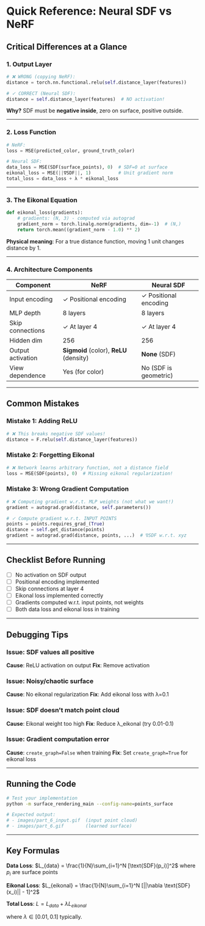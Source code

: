 # Quick Reference: Neural SDF vs NeRF

## Critical Differences at a Glance

### 1. Output Layer

```python
# ❌ WRONG (copying NeRF):
distance = torch.nn.functional.relu(self.distance_layer(features))

# ✓ CORRECT (Neural SDF):
distance = self.distance_layer(features)  # NO activation!
```

**Why?** SDF must be **negative inside**, zero on surface, positive outside.

---

### 2. Loss Function

```python
# NeRF:
loss = MSE(predicted_color, ground_truth_color)

# Neural SDF:
data_loss = MSE(SDF(surface_points), 0)  # SDF=0 at surface
eikonal_loss = MSE(||∇SDF||, 1)          # Unit gradient norm
total_loss = data_loss + λ * eikonal_loss
```

---

### 3. The Eikonal Equation

```python
def eikonal_loss(gradients):
    # gradients: (N, 3) - computed via autograd
    gradient_norm = torch.linalg.norm(gradients, dim=-1)  # (N,)
    return torch.mean((gradient_norm - 1.0) ** 2)
```

**Physical meaning**: For a true distance function, moving 1 unit changes distance by 1.

---

### 4. Architecture Components

| Component | NeRF | Neural SDF |
|-----------|------|------------|
| Input encoding | ✓ Positional encoding | ✓ Positional encoding |
| MLP depth | 8 layers | 8 layers |
| Skip connections | ✓ At layer 4 | ✓ At layer 4 |
| Hidden dim | 256 | 256 |
| Output activation | **Sigmoid** (color), **ReLU** (density) | **None** (SDF) |
| View dependence | Yes (for color) | No (SDF is geometric) |

---

## Common Mistakes

### Mistake 1: Adding ReLU
```python
# ❌ This breaks negative SDF values!
distance = F.relu(self.distance_layer(features))
```

### Mistake 2: Forgetting Eikonal
```python
# ❌ Network learns arbitrary function, not a distance field
loss = MSE(SDF(points), 0)  # Missing eikonal regularization!
```

### Mistake 3: Wrong Gradient Computation
```python
# ❌ Computing gradient w.r.t. MLP weights (not what we want!)
gradient = autograd.grad(distance, self.parameters())

# ✓ Compute gradient w.r.t. INPUT POINTS
points = points.requires_grad_(True)
distance = self.get_distance(points)
gradient = autograd.grad(distance, points, ...)  # ∇SDF w.r.t. xyz
```

---

## Checklist Before Running

- [ ] No activation on SDF output
- [ ] Positional encoding implemented
- [ ] Skip connections at layer 4
- [ ] Eikonal loss implemented correctly
- [ ] Gradients computed w.r.t. input points, not weights
- [ ] Both data loss and eikonal loss in training

---

## Debugging Tips

### Issue: SDF values all positive
**Cause**: ReLU activation on output
**Fix**: Remove activation

### Issue: Noisy/chaotic surface
**Cause**: No eikonal regularization
**Fix**: Add eikonal loss with λ=0.1

### Issue: SDF doesn't match point cloud
**Cause**: Eikonal weight too high
**Fix**: Reduce λ_eikonal (try 0.01-0.1)

### Issue: Gradient computation error
**Cause**: `create_graph=False` when training
**Fix**: Set `create_graph=True` for eikonal loss

---

## Running the Code

```bash
# Test your implementation
python -m surface_rendering_main --config-name=points_surface

# Expected output:
# - images/part_6_input.gif  (input point cloud)
# - images/part_6.gif        (learned surface)
```

---

## Key Formulas

**Data Loss**: $L_{data} = \frac{1}{N}\sum_{i=1}^N [\text{SDF}(p_i)]^2$ where $p_i$ are surface points

**Eikonal Loss**: $L_{eikonal} = \frac{1}{N}\sum_{i=1}^N [||\nabla \text{SDF}(x_i)|| - 1]^2$

**Total Loss**: $L = L_{data} + \lambda L_{eikonal}$

where $\lambda \in [0.01, 0.1]$ typically.